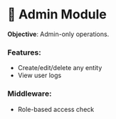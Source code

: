 # 👥 Admin Module

**Objective**: Admin-only operations.

### Features:
- Create/edit/delete any entity
- View user logs

### Middleware:
- Role-based access check

